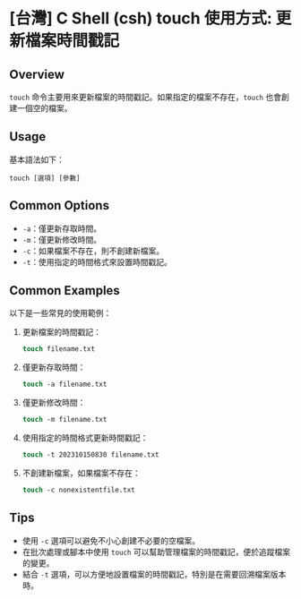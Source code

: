 # [台灣] C Shell (csh) touch 使用方式: 更新檔案時間戳記

## Overview
`touch` 命令主要用來更新檔案的時間戳記。如果指定的檔案不存在，`touch` 也會創建一個空的檔案。

## Usage
基本語法如下：
```
touch [選項] [參數]
```

## Common Options
- `-a`：僅更新存取時間。
- `-m`：僅更新修改時間。
- `-c`：如果檔案不存在，則不創建新檔案。
- `-t`：使用指定的時間格式來設置時間戳記。

## Common Examples
以下是一些常見的使用範例：

1. 更新檔案的時間戳記：
   ```csh
   touch filename.txt
   ```

2. 僅更新存取時間：
   ```csh
   touch -a filename.txt
   ```

3. 僅更新修改時間：
   ```csh
   touch -m filename.txt
   ```

4. 使用指定的時間格式更新時間戳記：
   ```csh
   touch -t 202310150830 filename.txt
   ```

5. 不創建新檔案，如果檔案不存在：
   ```csh
   touch -c nonexistentfile.txt
   ```

## Tips
- 使用 `-c` 選項可以避免不小心創建不必要的空檔案。
- 在批次處理或腳本中使用 `touch` 可以幫助管理檔案的時間戳記，便於追蹤檔案的變更。
- 結合 `-t` 選項，可以方便地設置檔案的時間戳記，特別是在需要回溯檔案版本時。